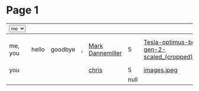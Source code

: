 # Page 1

<table data-view="cards"><thead><tr><th><select><option value="nMCkxQ19Y2Pt" label="me" color="blue"></option><option value="73dFyFhKQKKS" label="you" color="blue"></option></select></th><th></th><th></th><th data-type="content-ref"></th><th data-type="users" data-multiple></th><th data-type="rating" data-max="5"></th><th data-hidden data-card-cover data-type="files"></th><th data-hidden data-card-target data-type="content-ref"></th></tr></thead><tbody><tr><td><span data-option="nMCkxQ19Y2Pt">me, </span><span data-option="73dFyFhKQKKS">you</span></td><td>hello</td><td>goodbye</td><td><a href="./">.</a></td><td><a href="https://app.gitbook.com/u/FsL1HZ5nhMgejrxyKBdVtrRTpLf1">Mark Dannemiller</a></td><td>5</td><td><a href="../.gitbook/assets/Tesla-optimus-bot-gen-2-scaled_(cropped).jpg">Tesla-optimus-bot-gen-2-scaled_(cropped).jpg</a></td><td><a href="../testing-infront-of-kevin.md">testing-infront-of-kevin.md</a></td></tr><tr><td><span data-option="73dFyFhKQKKS">you</span></td><td></td><td></td><td></td><td><a href="https://app.gitbook.com/u/BcRjloczP5fOedrZPImbfPGRCX13">chris</a></td><td>5</td><td><a href="../.gitbook/assets/images.jpeg">images.jpeg</a></td><td></td></tr><tr><td></td><td></td><td></td><td></td><td></td><td>null</td><td></td><td></td></tr></tbody></table>
